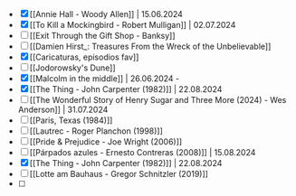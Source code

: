 - [x] [[Annie Hall - Woody Allen]] | 15.06.2024
- [x] [[To Kill a Mockingbird - Robert Mulligan]] | 02.07.2024
- [ ] [[Exit Through the Gift Shop - Banksy]] 
- [ ] [[Damien Hirst_: Treasures From the Wreck of the Unbelievable]]
- [x] [[Caricaturas, episodios fav]]
- [ ] [[Jodorowsky's Dune]]
- [x] [[Malcolm in the middle]] | 26.06.2024 - 
- [x] [[The Thing - John Carpenter (1982)]] | 22.08.2024
- [ ] [[The Wonderful Story of Henry Sugar and Three More (2024) - Wes Anderson]] | 31.07.2024
- [ ] [[Paris, Texas (1984)]]
- [ ] [[Lautrec - Roger Planchon (1998)]]
- [ ] [[Pride & Prejudice - Joe Wright (2006)]]
- [ ] [[Párpados azules - Ernesto Contreras (2008)]] | 15.08.2024
- [x] [[The Thing - John Carpenter (1982)]] | 22.08.2024
- [ ] [[Lotte am Bauhaus - Gregor Schnitzler (2019)]]
- [ ] 